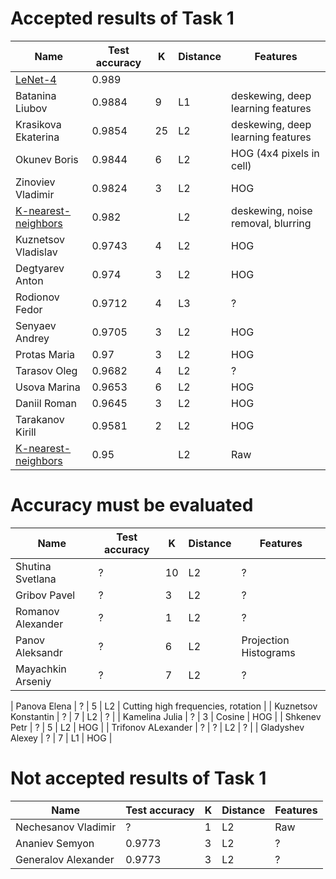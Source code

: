 # Accepted results of Task 1

| Name                                                               | Test accuracy  | K  | Distance | Features                           |
|--------------------------------------------------------------------|----------------|----|----------|------------------------------------|
| [LeNet-4](http://yann.lecun.com/exdb/mnist/)                       | 0.989          |    |          |                                    |
| Batanina Liubov                                                    | 0.9884         | 9  | L1       | deskewing, deep learning features  |
| Krasikova Ekaterina                                                | 0.9854         | 25 | L2       | deskewing, deep learning features  |
| Okunev Boris                                                       | 0.9844         | 6  | L2       | HOG (4x4 pixels in cell)           |
| Zinoviev Vladimir                                                  | 0.9824         | 3  | L2       | HOG                                |
| [K-nearest-neighbors](http://yann.lecun.com/exdb/mnist/)           | 0.982          |    | L2       | deskewing, noise removal, blurring |
| Kuznetsov Vladislav                                                | 0.9743         | 4  | L2       | HOG                                |
| Degtyarev Anton                                                    | 0.974          | 3  | L2       | HOG                                |
| Rodionov Fedor                                                     | 0.9712         | 4  | L3       | ?                                  |
| Senyaev Andrey                                                     | 0.9705         | 3  | L2       | HOG                                |
| Protas Maria                                                       | 0.97           | 3  | L2       | HOG                                |
| Tarasov Oleg                                                       | 0.9682         | 4  | L2       | ?                                  |
| Usova Marina                                                       | 0.9653         | 6  | L2       | HOG                                |
| Daniil Roman                                                       | 0.9645         | 3  | L2       | HOG                                |
| Tarakanov Kirill                                                   | 0.9581         | 2  | L2       | HOG                                |
| [K-nearest-neighbors](http://yann.lecun.com/exdb/mnist/)           | 0.95           |    | L2       | Raw                                |

# Accuracy must be evaluated

| Name                                                               | Test accuracy  | K  | Distance | Features                           |
|--------------------------------------------------------------------|----------------|----|----------|------------------------------------|
| Shutina Svetlana                                                   | ?              | 10 | L2       | ?                                  |
| Gribov Pavel                                                       | ?              | 3  | L2       | ?                                  |
| Romanov Alexander                                                  | ?              | 1  | L2       | ?                                  |
| Panov Aleksandr                                                    | ?              | 6  | L2       | Projection Histograms              |
| Mayachkin Arseniy                                                  | ?              | 7  | L2       | ?                                  |

| Panova Elena                                                       | ?              | 5  | L2       | Cutting high frequencies, rotation |
| Kuznetsov Konstantin                                               | ?              | 7  | L2       | ?                                  |
| Kamelina Julia                                                     | ?              | 3  | Cosine   | HOG                                |
| Shkenev Petr                                                       | ?              | 5  | L2       | HOG                                |
| Trifonov ALexander                                                 | ?              | ?  | L2       | ?                                  |
| Gladyshev Alexey                                                   | ?              | 7  | L1       | HOG                                |

# Not accepted results of Task 1

| Name                                                               | Test accuracy  | K  | Distance | Features                           |
|--------------------------------------------------------------------|----------------|----|----------|------------------------------------|
| Nechesanov Vladimir                                                | ?              | 1  | L2       | Raw                                |
| Ananiev Semyon                                                     | 0.9773         | 3  | L2       | ?                                  |
| Generalov Alexander                                                | 0.9773         | 3  | L2       | ?                                  |
